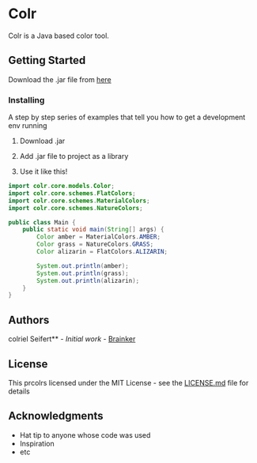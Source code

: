 # Colr

Colr is a Java based color tool.

## Getting Started

Download the .jar file from [here](https://github.com/Brainker/lighter/raw/master/artifacts/lighter.jar)

### Installing

A step by step series of examples that tell you how to get a development env running

01. Download .jar

02. Add .jar file to project as a library

03. Use it like this!

```java
import colr.core.models.Color;
import colr.core.schemes.FlatColors;
import colr.core.schemes.MaterialColors;
import colr.core.schemes.NatureColors;

public class Main {
    public static void main(String[] args) {
        Color amber = MaterialColors.AMBER;
        Color grass = NatureColors.GRASS;
        Color alizarin = FlatColors.ALIZARIN;

        System.out.println(amber);
        System.out.println(grass);
        System.out.println(alizarin);
    }
}
```

## Authors

colriel Seifert** - *Initial work* - [Brainker](https://github.com/Brainker)

## License

This prcolrs licensed under the MIT License - see the [LICENSE.md](LICENSE.md) file for details

## Acknowledgments

* Hat tip to anyone whose code was used
* Inspiration
* etc
